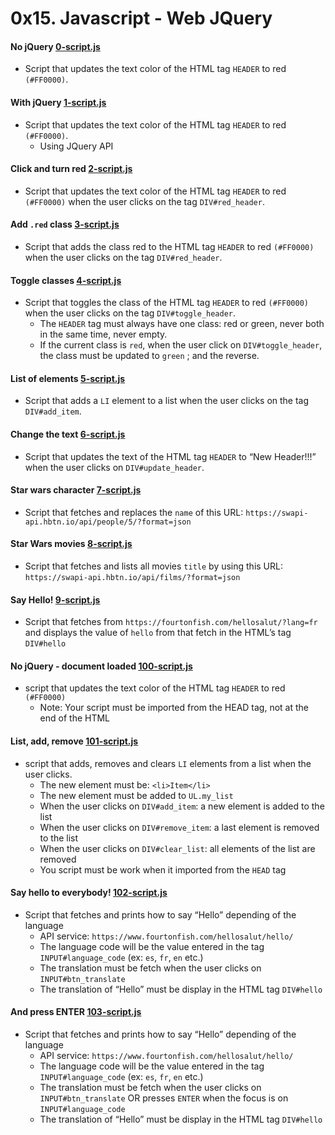 # 0x15. Javascript - Web JQuery


#### No jQuery [0-script.js](./0-script.js)
- Script that updates the text color of the HTML tag `HEADER` to red `(#FF0000)`.

#### With jQuery [1-script.js](./1-script.js)
- Script that updates the text color of the HTML tag `HEADER` to red `(#FF0000)`.
    - Using JQuery API

#### Click and turn red [2-script.js](./2-script.js)
- Script that updates the text color of the HTML tag `HEADER` to red `(#FF0000)` when the user clicks on the tag `DIV#red_header`.

#### Add `.red` class [3-script.js](./3-script.js)
- Script that adds the class red to the HTML tag `HEADER` to red `(#FF0000)` when the user clicks on the tag `DIV#red_header`.

#### Toggle classes [4-script.js](./4-script.js)
- Script that toggles the class of the HTML tag `HEADER` to red `(#FF0000)` when the user clicks on the tag `DIV#toggle_header`.
    - The `HEADER` tag must always have one class: red or green, never both in the same time, never empty.
    - If the current class is `red`, when the user click on `DIV#toggle_header`, the class must be updated to `green` ; and the reverse.

#### List of elements [5-script.js](./5-script.js)
- Script that adds a `LI` element to a list when the user clicks on the tag `DIV#add_item`.

#### Change the text [6-script.js](./6-script.js)
- Script that updates the text of the HTML tag `HEADER` to “New Header!!!” when the user clicks on `DIV#update_header`.

#### Star wars character [7-script.js](./7-script.js)
- Script that fetches and replaces the `name` of this URL: `https://swapi-api.hbtn.io/api/people/5/?format=json`

#### Star Wars movies [8-script.js](./8-script.js)
- Script that fetches and lists all movies `title` by using this URL: `https://swapi-api.hbtn.io/api/films/?format=json`

#### Say Hello! [9-script.js](./9-script.js)
- Script that fetches from `https://fourtonfish.com/hellosalut/?lang=fr` and displays the value of `hello` from that fetch in the HTML’s tag `DIV#hello`

#### No jQuery - document loaded [100-script.js](./100-script.js)
- script that updates the text color of the HTML tag `HEADER` to red `(#FF0000)`
    - Note: Your script must be imported from the HEAD tag, not at the end of the HTML

#### List, add, remove [101-script.js](./101-script.js)
- script that adds, removes and clears `LI` elements from a list when the user clicks.
    - The new element must be: `<li>Item</li>`
    - The new element must be added to `UL.my_list`
    - When the user clicks on `DIV#add_item`: a new element is added to the list
    - When the user clicks on `DIV#remove_item`: a last element is removed to the list
    - When the user clicks on `DIV#clear_list`: all elements of the list are removed
    - You script must be work when it imported from the `HEAD` tag

#### Say hello to everybody! [102-script.js](./102-script.js)
- Script that fetches and prints how to say “Hello” depending of the language
    - API service: `https://www.fourtonfish.com/hellosalut/hello/`
    - The language code will be the value entered in the tag `INPUT#language_code` (ex: `es`, `fr`, `en` etc.)
    - The translation must be fetch when the user clicks on `INPUT#btn_translate`
    - The translation of “Hello” must be display in the HTML tag `DIV#hello`

#### And press ENTER [103-script.js](./103-script.js)
- Script that fetches and prints how to say “Hello” depending of the language
    - API service: `https://www.fourtonfish.com/hellosalut/hello/`
    - The language code will be the value entered in the tag `INPUT#language_code` (ex: `es`, `fr`, `en` etc.)
    - The translation must be fetch when the user clicks on `INPUT#btn_translate` OR presses `ENTER` when the focus is on `INPUT#language_code`
    - The translation of “Hello” must be display in the HTML tag `DIV#hello`
